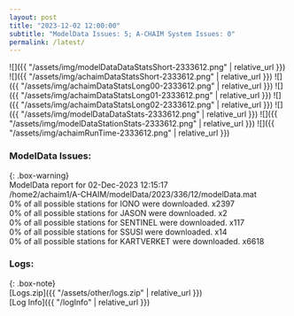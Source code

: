```yaml
---
layout: post
title: "2023-12-02 12:00:00"
subtitle: "ModelData Issues: 5; A-CHAIM System Issues: 0"
permalink: /latest/
---
```


![]({{ "/assets/img/modelDataDataStatsShort-2333612.png" | relative_url }})
![]({{ "/assets/img/achaimDataStatsShort-2333612.png" | relative_url }})
![]({{ "/assets/img/achaimDataStatsLong00-2333612.png" | relative_url }})
![]({{ "/assets/img/achaimDataStatsLong01-2333612.png" | relative_url }})
![]({{ "/assets/img/achaimDataStatsLong02-2333612.png" | relative_url }})
![]({{ "/assets/img/modelDataDataStats-2333612.png" | relative_url }})
![]({{ "/assets/img/modelDataStationStats-2333612.png" | relative_url }})
![]({{ "/assets/img/achaimRunTime-2333612.png" | relative_url }})


### ModelData Issues:  
  
{: .box-warning}  
 ModelData report for 02-Dec-2023 12:15:17   
 /home2/achaim1/A-CHAIM/modelData/2023/336/12/modelData.mat   
 0% of all possible stations for IONO were downloaded. x2397   
 0% of all possible stations for JASON were downloaded. x2   
 0% of all possible stations for SENTINEL were downloaded. x117   
 0% of all possible stations for SSUSI were downloaded. x14   
 0% of all possible stations for KARTVERKET were downloaded. x6618   
  


### Logs:  
  
{: .box-note}  
[Logs.zip]({{ "/assets/other/logs.zip" | relative_url }})  
[Log Info]({{ "/logInfo" | relative_url }})  
